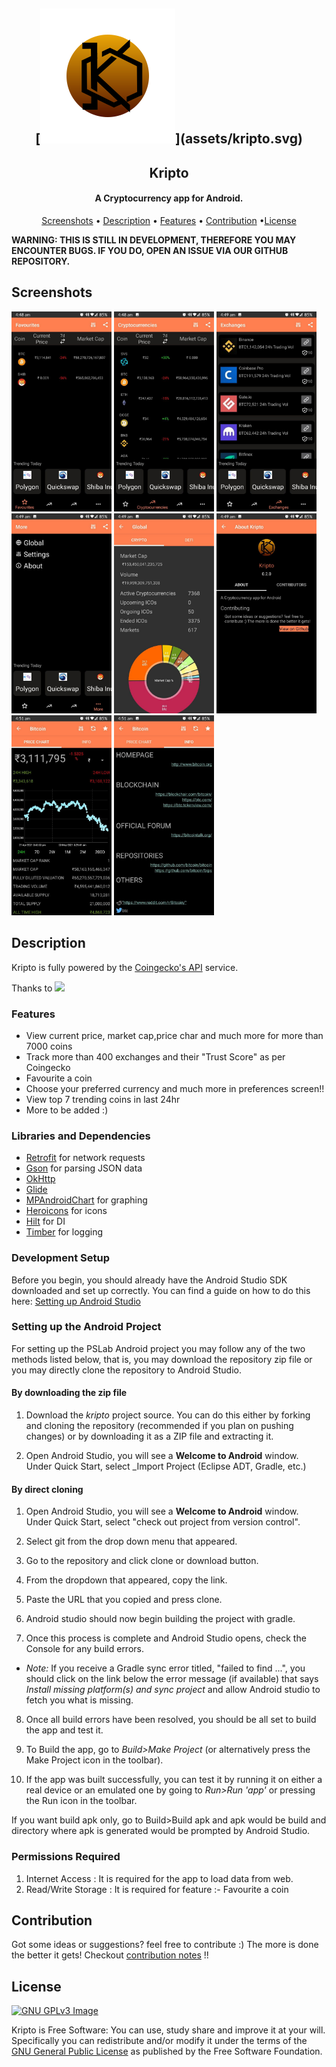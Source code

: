 ﻿<h2 align="center">[<img src="assets/kripto.svg">](assets/kripto.svg)</h2>
<h2 align="center"><b>Kripto</b></h2>
<h4 align="center">A Cryptocurrency app for Android.</h4>
<p align="center"><a href="#screenshots">Screenshots</a> &bull; <a href="#description">Description</a> &bull; <a href="#features">Features</a> &bull; <a href="#contribution">Contribution</a> &bull;<a href="#license">License</a></p>

<b>WARNING: THIS IS STILL IN DEVELOPMENT, THEREFORE YOU MAY ENCOUNTER BUGS. IF YOU DO, OPEN AN ISSUE VIA OUR GITHUB REPOSITORY.</b>

## Screenshots
[<img src="assets/screenshots/ss_1.jpg" width=160>](assets/screenshots/ss_1.jpg)
[<img src="assets/screenshots/ss_2.jpg" width=160>](assets/screenshots/ss_2.jpg)
[<img src="assets/screenshots/ss_3.jpg" width=160>](assets/screenshots/ss_3.jpg)
[<img src="assets/screenshots/ss_4.jpg" width=160>](assets/screenshots/ss_4.jpg)
[<img src="assets/screenshots/ss_5.jpg" width=160>](assets/screenshots/ss_5.jpg)
[<img src="assets/screenshots/ss_6.jpg" width=160>](assets/screenshots/ss_6.jpg)
[<img src="assets/screenshots/ss_7.jpg" width=160>](assets/screenshots/ss_7.jpg)
[<img src="assets/screenshots/ss_8.jpg" width=160>](assets/screenshots/ss_8.jpg)


## Description

Kripto is fully powered by the <a href = "https://www.coingecko.com/api/">Coingecko's API</a> service.

Thanks to 
<a href = "https://www.coingecko.com/en"><img src = "https://static.coingecko.com/s/coingecko-logo-d13d6bcceddbb003f146b33c2f7e8193d72b93bb343d38e392897c3df3e78bdd.png"></a>


### Features
* View current price, market cap,price char and much more for more than 7000 coins
* Track more than 400 exchanges and their "Trust Score" as per Coingecko
* Favourite a coin
* Choose your preferred currency and much more in preferences screen!!
* View top 7 trending coins in last 24hr
* More to be added :)

### Libraries and Dependencies
* <a href= "https://square.github.io/retrofit/">Retrofit</a> for network requests
* <a href="https://github.com/google/gson">Gson</a> for parsing JSON data
* <a href="https://square.github.io/okhttp/">OkHttp</a>
* <a href="https://github.com/bumptech/glide">Glide</a>
* <a href="https://github.com/PhilJay/MPAndroidChart">MPAndroidChart</a> for graphing
* <a href ="https://heroicons.com/">Heroicons</a> for icons 
* <a href="https://github.com/googlecodelabs/android-hilt">Hilt</a> for DI
* <a href="https://github.com/JakeWharton/timber">Timber</a> for logging

### Development Setup

Before you begin, you should already have the Android Studio SDK downloaded and set up correctly. You can find a guide on how to do this here: [Setting up Android Studio](http://developer.android.com/sdk/installing/index.html?pkg=studio)

### Setting up the Android Project
For setting up the PSLab Android project you may follow any of the two methods listed below, that is, you may download the repository zip file or you may directly clone the repository to Android Studio.

#### By downloading the zip file

1. Download the _kripto_ project source. You can do this either by forking and cloning the repository (recommended if you plan on pushing changes) or by downloading it as a ZIP file and extracting it.

2. Open Android Studio, you will see a **Welcome to Android** window. Under Quick Start, select _Import Project (Eclipse ADT, Gradle, etc.)

#### By direct cloning


1. Open Android Studio, you will see a **Welcome to Android** window. Under Quick Start, select "check out project from version control".

2. Select git from the drop down menu that appeared.

3. Go to the repository and click clone or download button.

4. From the dropdown that appeared, copy the link.

5. Paste the URL that you copied and press clone.

6. Android studio should now begin building the project with gradle.

7. Once this process is complete and Android Studio opens, check the Console for any build errors.

 - _Note:_ If you receive a Gradle sync error titled, "failed to find ...", you should click on the link below the error message (if available) that says _Install missing platform(s) and sync project_ and allow Android studio to fetch you what is missing.

8. Once all build errors have been resolved, you should be all set to build the app and test it.

9. To Build the app, go to _Build>Make Project_ (or alternatively press the Make Project icon in the toolbar).

10.  If the app was built successfully, you can test it by running it on either a real device or an emulated one by going to _Run>Run 'app'_ or pressing the Run icon in the toolbar.

If you want build apk only, go to Build>Build apk and apk would be build and directory where apk is generated would be prompted by Android Studio.

### Permissions Required
1. Internet Access : It is required for the app to load data from web.
2. Read/Write Storage : It is required for feature :- Favourite a coin
## Contribution
Got some ideas or suggestions? feel free to contribute :)
The more is done the better it gets!
Checkout [contribution notes](.github/CONTRIBUTING.md) !!


## License
[![GNU GPLv3 Image](https://www.gnu.org/graphics/gplv3-127x51.png)](https://www.gnu.org/licenses/gpl-3.0.en.html)  

Kripto is Free Software: You can use, study share and improve it at your
will. Specifically you can redistribute and/or modify it under the terms of the
[GNU General Public License](https://www.gnu.org/licenses/gpl.html) as
published by the Free Software Foundation.
